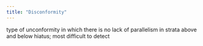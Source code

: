 ```yaml
---
title: "Disconformity"
---
```

type of unconformity in which there is no lack of parallelism in strata above and below hiatus; most difficult to detect

